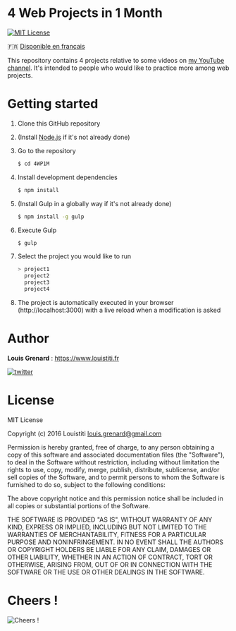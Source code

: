 4 Web Projects in 1 Month
=========

[![MIT License](https://img.shields.io/badge/license-MIT-blue.svg?style=flat)](https://github.com/Louistiti/Uber-Like/blob/master/LICENSE.md)

🇫🇷 [Disponible en français](https://github.com/Louistiti/4WP1M/blob/master/README.fr.md)

This repository contains 4 projects relative to some videos on [my YouTube channel](https://www.youtube.com/c/louistitifr). It's intended to people who would like to practice more among web projects.

# Getting started
1. Clone this GitHub repository

2. (Install [Node.js](https://nodejs.org) if it's not already done)

3. Go to the repository
	```sh
	$ cd 4WP1M
	```

4. Install development dependencies
	```sh
	$ npm install
	```

5. (Install Gulp in a globally way if it's not already done)
	```sh
	$ npm install -g gulp
	```

6. Execute Gulp
	```sh
	$ gulp
	```

7. Select the project you would like to run
	```sh
	> project1
	  project2
	  project3
	  project4
	```

8. The project is automatically executed in your browser (http://localhost:3000) with a live reload when a modification is asked

# Author
**Louis Grenard** : https://www.louistiti.fr

[![twitter](https://img.shields.io/twitter/follow/louistiti_fr.svg?style=social)](https://twitter.com/intent/follow?screen_name=louistiti_fr)

# License
MIT License

Copyright (c) 2016 Louistiti <louis.grenard@gmail.com>

Permission is hereby granted, free of charge, to any person obtaining a copy
of this software and associated documentation files (the "Software"), to deal
in the Software without restriction, including without limitation the rights
to use, copy, modify, merge, publish, distribute, sublicense, and/or sell
copies of the Software, and to permit persons to whom the Software is
furnished to do so, subject to the following conditions:

The above copyright notice and this permission notice shall be included in all
copies or substantial portions of the Software.

THE SOFTWARE IS PROVIDED "AS IS", WITHOUT WARRANTY OF ANY KIND, EXPRESS OR
IMPLIED, INCLUDING BUT NOT LIMITED TO THE WARRANTIES OF MERCHANTABILITY,
FITNESS FOR A PARTICULAR PURPOSE AND NONINFRINGEMENT. IN NO EVENT SHALL THE
AUTHORS OR COPYRIGHT HOLDERS BE LIABLE FOR ANY CLAIM, DAMAGES OR OTHER
LIABILITY, WHETHER IN AN ACTION OF CONTRACT, TORT OR OTHERWISE, ARISING FROM,
OUT OF OR IN CONNECTION WITH THE SOFTWARE OR THE USE OR OTHER DEALINGS IN THE
SOFTWARE.

# Cheers !
![Cheers !](https://assets-cdn.github.com/images/icons/emoji/unicode/1f37b.png?v6 "Cheers !")
